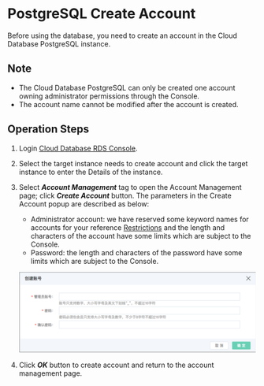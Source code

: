 # PostgreSQL Create Account
Before using the database, you need to create an account in the Cloud Database PostgreSQL instance.

## Note
* The Cloud Database PostgreSQL can only be created one account owning administrator permissions through the Console.
* The account name cannot be modified after the account is created. 

## Operation Steps 
1. Login [Cloud Database RDS Console](https://rds-console.jdcloud.com/database).
2. Select the target instance needs to create account and click the target instance to enter the Details of the instance.
3. Select ***Account Management*** tag to open the Account Management page; click ***Create Account*** button. The parameters in the Create Account popup are described as below:
    * Administrator account: we have reserved some keyword names for accounts for your reference [Restrictions](../../../Introduction/Restrictions/PostgreSQL-Restrictions.md) and the length and characters of the account have some limits which are subject to the Console.
    * Password: the length and characters of the password have some limits which are subject to the Console.

    ![创建账号](../../../../../../image/RDS/PostgreSQL-Create-Account.png)

4. Click ***OK*** button to create account and return to the account management page.
